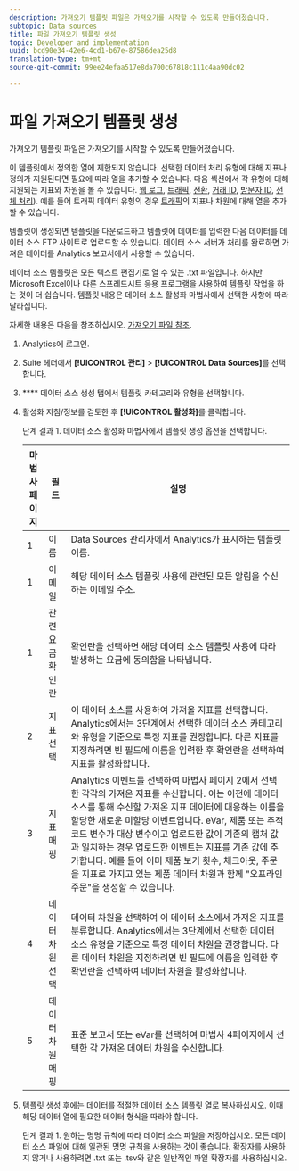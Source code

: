```yaml
---
description: 가져오기 템플릿 파일은 가져오기를 시작할 수 있도록 만들어졌습니다.
subtopic: Data sources
title: 파일 가져오기 템플릿 생성
topic: Developer and implementation
uuid: bcd90e34-42e6-4cd1-b67e-87586dea25d8
translation-type: tm+mt
source-git-commit: 99ee24efaa517e8da700c67818c111c4aa90dc02

---
```



# 파일 가져오기 템플릿 생성

가져오기 템플릿 파일은 가져오기를 시작할 수 있도록 만들어졌습니다.

이 템플릿에서 정의한 열에 제한되지 않습니다. 선택한 데이터 처리 유형에 대해 지표나 정의가 지원된다면 필요에 따라 열을 추가할 수 있습니다. 다음 섹션에서 각 유형에 대해 지원되는 지표와 차원을 볼 수 있습니다. [웹 로그](/help/import/c-data-sources/c-datasrc-types/datasrc-web-log.md), [트래픽](/help/import/c-data-sources/c-datasrc-types/datasrc-traffic.md), [전환](/help/import/c-data-sources/c-datasrc-types/datasrc-conversion.md), [거래 ID](/help/import/c-data-sources/c-datasrc-types/datasrc-transactionid.md), [방문자 ID](/help/import/c-data-sources/c-datasrc-types/datasrc-visitorid.md), [전체 처리](/help/import/c-data-sources/c-datasrc-types/datasrc-full-processing.md)). 예를 들어 트래픽 데이터 유형의 경우 [트래픽](/help/import/c-data-sources/c-datasrc-types/datasrc-traffic.md)의 지표나 차원에 대해 열을 추가할 수 있습니다.

템플릿이 생성되면 템플릿을 다운로드하고 템플릿에 데이터를 입력한 다음 데이터를 데이터 소스 FTP 사이트로 업로드할 수 있습니다. 데이터 소스 서버가 처리를 완료하면 가져온 데이터를 Analytics 보고서에서 사용할 수 있습니다.

데이터 소스 템플릿은 모든 텍스트 편집기로 열 수 있는 .txt 파일입니다. 하지만 Microsoft Excel이나 다른 스프레드시트 응용 프로그램을 사용하여 템플릿 작업을 하는 것이 더 쉽습니다. 템플릿 내용은 데이터 소스 활성화 마법사에서 선택한 사항에 따라 달라집니다.

자세한 내용은 다음을 참조하십시오. [가져오기 파일 참조](/help/import/c-data-sources/datasrc-template/datasrc-import-file-reference.md).

1. Analytics에 로그인.
1.  Suite 헤더에서 **[!UICONTROL 관리]** > **[!UICONTROL Data Sources]**&#x200B;를 선택합니다.
1. **** 데이터 소스 생성 탭에서 템플릿 카테고리와 유형을 선택합니다. 
1. 활성화 지침/정보를 검토한 후 **[!UICONTROL 활성화]**&#x200B;를 클릭합니다.

   단계 결과 1. 데이터 소스 활성화 마법사에서 템플릿 생성 옵션을 선택합니다.

   | 마법사 페이지 | 필드 | 설명 |
   |--- |--- |--- |
   | 1 |  이름  | Data Sources 관리자에서 Analytics가 표시하는 템플릿 이름. |
   | 1 | 이메일 | 해당 데이터 소스 템플릿 사용에 관련된 모든 알림을 수신하는 이메일 주소. |
   | 1 | 관련 요금 확인란 | 확인란을 선택하면 해당 데이터 소스 템플릿 사용에 따라 발생하는 요금에 동의함을 나타냅니다. |
   | 2 | 지표 선택 | 이 데이터 소스를 사용하여 가져올 지표를 선택합니다. Analytics에서는 3단계에서 선택한 데이터 소스 카테고리와 유형을 기준으로 특정 지표를 권장합니다.  다른 지표를 지정하려면 빈 필드에 이름을 입력한 후 확인란을 선택하여 지표를 활성화합니다. |
   | 3 | 지표 매핑 | Analytics 이벤트를 선택하여 마법사 페이지 2에서 선택한 각각의 가져온 지표를 수신합니다.  이는 이전에 데이터 소스를 통해 수신할 가져온 지표 데이터에 대응하는 이름을 할당한 새로운 미할당 이벤트입니다.  eVar, 제품 또는 추적 코드 변수가 대상 변수이고 업로드한 값이 기존의 캡처 값과 일치하는 경우 업로드한 이벤트는 지표를 기존 값에 추가합니다. 예를 들어 이미 제품 보기 횟수, 체크아웃, 주문을 지표로 가지고 있는 제품 데이터 차원과 함께 &quot;오프라인 주문&quot;을 생성할 수 있습니다.  |
   | 4 | 데이터 차원 선택 | 데이터 차원을 선택하여 이 데이터 소스에서 가져온 지표를 분류합니다. Analytics에서는 3단계에서 선택한 데이터 소스 유형을 기준으로 특정 데이터 차원을 권장합니다. 다른 데이터 차원을 지정하려면 빈 필드에 이름을 입력한 후 확인란을 선택하여 데이터 차원을 활성화합니다. |
   | 5 | 데이터 차원 매핑 | 표준 보고서 또는 eVar를 선택하여 마법사 4페이지에서 선택한 각 가져온 데이터 차원을 수신합니다. |

1. 템플릿 생성 후에는 데이터를 적절한 데이터 소스 템플릿 열로 복사하십시오. 이때 해당 데이터 열에 필요한 데이터 형식을 따라야 합니다.

   단계 결과 1. 원하는 명명 규칙에 따라 데이터 소스 파일을 저장하십시오. 모든 데이터 소스 파일에 대해 일관된 명명 규칙을 사용하는 것이 좋습니다. 확장자를 사용하지 않거나 사용하려면 .txt 또는 .tsv와 같은 일반적인 파일 확장자를 사용하십시오.

